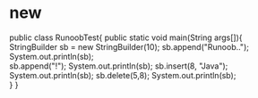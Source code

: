 # new
public class RunoobTest{
    public static void main(String args[]){
        StringBuilder sb = new StringBuilder(10);
        sb.append("Runoob..");
        System.out.println(sb);  
        sb.append("!");
        System.out.println(sb); 
        sb.insert(8, "Java");
        System.out.println(sb); 
        sb.delete(5,8);
        System.out.println(sb);  
    }
}
